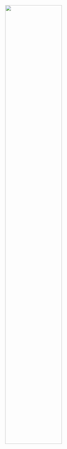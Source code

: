 <img width="60%" src="https://github.com/sophiagu/a-diary/assets/14866379/b5a68afe-7f80-44c7-97be-dbd3e14be571">